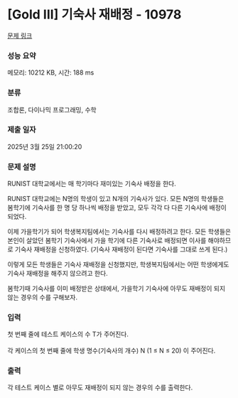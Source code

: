 # [Gold III] 기숙사 재배정 - 10978 

[문제 링크](https://www.acmicpc.net/problem/10978) 

### 성능 요약

메모리: 10212 KB, 시간: 188 ms

### 분류

조합론, 다이나믹 프로그래밍, 수학

### 제출 일자

2025년 3월 25일 21:00:20

### 문제 설명

<p>RUNIST 대학교에서는 매 학기마다 재미있는 기숙사 배정을 한다.</p>

<p>RUNIST 대학교에는 N명의 학생이 있고 N개의 기숙사가 있다. 모든 N명의 학생들은 봄학기에 기숙사를 한 명 당 하나씩 배정을 받았고, 모두 각각 다 다른 기숙사에 배정이 되었다.</p>

<p>이제 가을학기가 되어 학생복지팀에서는 기숙사를 다시 배정하려고 한다. 모든 학생들은 본인이 살았던 봄학기 기숙사에서 가을 학기에 다른 기숙사로 배정되면 이사를 해야하므로 기숙사 재배정을 신청하였다. (기숙사 재배정이 된다면 기숙사를 그대로 쓰게 된다.)</p>

<p>이렇게 모든 학생들은 기숙사 재배정을 신청했지만, 학생복지팀에서는 어떤 학생에게도 기숙사 재배정을 해주지 않으려고 한다.</p>

<p>봄학기때 기숙사를 이미 배정받은 상태에서, 가을학기 기숙사에 아무도 재배정이 되지 않는 경우의 수를 구해보자.</p>

### 입력 

 <p><span style="line-height:1.6em">첫 번째 줄에 테스트 케이스의 수 T가 주어진다.</span></p>

<p>각 케이스의 첫 번째 줄에 학생 명수(기숙사의 개수) N (1 ≤ N ≤ 20) 이 주어진다. </p>

### 출력 

 <p><span style="line-height:1.6em">각 테스트 케이스 별로 아무도 재배정이 되지 않는 경우의 수를 출력한다.</span></p>


